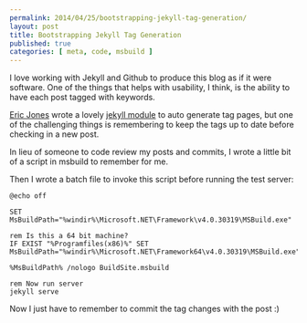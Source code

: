```yaml
---
permalink: 2014/04/25/bootstrapping-jekyll-tag-generation/
layout: post
title: Bootstrapping Jekyll Tag Generation
published: true
categories: [ meta, code, msbuild ]
---
```


I love working with Jekyll and Github to produce this blog as if it were software.
One of the things that helps with usability, I think, is the ability to have each
post tagged with keywords.

[Eric Jones](erjjones.github.com) wrote a lovely [jekyll module](http://erjjones.github.io/blog/Part-two-how-I-built-my-blog/) 
to auto generate tag pages, but one of the challenging things is remembering 
to keep the tags up to date before checking in a new post.

In lieu of someone to code review my posts and commits, I wrote a little 
bit of a script in msbuild to remember for me.

<script src="https://gist.github.com/deejaygraham/0fb79ff4768418c90108.js"></script>

Then I wrote a batch file to invoke this script before running the test server:

	
	@echo off
	
	SET MsBuildPath="%windir%\Microsoft.NET\Framework\v4.0.30319\MSBuild.exe"
	
	rem Is this a 64 bit machine?
	IF EXIST "%Programfiles(x86)%" SET MsBuildPath="%windir%\Microsoft.NET\Framework64\v4.0.30319\MSBuild.exe"
	
	%MsBuildPath% /nologo BuildSite.msbuild
	
	rem Now run server
	jekyll serve 	

Now I just have to remember to commit the tag changes with the post :)
